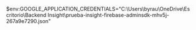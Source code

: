 $env:GOOGLE_APPLICATION_CREDENTIALS="C:\Users\byrau\OneDrive\Escritorio\Backend Insight\prueba-insight-firebase-adminsdk-mhv5j-267a9e7290.json"